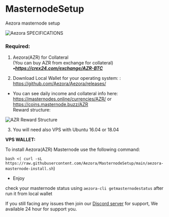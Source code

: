 # MasternodeSetup
Aezora masternode setup

<img src="https://i.imgur.com/qEoqz9y.png"  alt="Aezora SPECIFICATIONS">

### Required:

1. Aezora(AZR) for Collateral <br>
(You can buy AZR from exchange for collateral) <br>
***•https://crex24.com/exchange/AZR-BTC <br>***

2. Download Local Wallet for your operating system: : https://github.com/Aezora/Aezora/releases/

- You can see daily income and collateral info here: https://masternodes.online/currencies/AZR/ or https://coins.masternode.buzz/AZR <br>
Reward structure:
<img src="https://i.imgur.com/q0bI7OA.png" alt="AZR Reward Structure">

3. You will need also VPS with Ubuntu 16.04 or 18.04

**VPS WALLET:**

To install Aezora(AZR) Masternode use the following command:

`bash <( curl -sL https://raw.githubusercontent.com/Aezora/MasternodeSetup/main/aezora-masternode-install.sh`)

- Enjoy

check your masternode status using `aezora-cli getmasternodestatus` after run it from local wallet

If you still facing any issues then join our <a href="https://discordapp.com/invite/HhzHDcn">Discord server</a> for support, We available 24 hour for support you.
